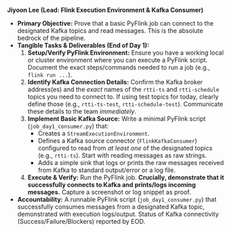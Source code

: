 **Jiyoon Lee (Lead: Flink Execution Environment & Kafka Consumer)**

*   **Primary Objective:** Prove that a basic PyFlink job can connect to the designated Kafka topics and read messages. This is the absolute bedrock of the pipeline.
*   **Tangible Tasks & Deliverables (End of Day 1):**
    1.  **Setup/Verify PyFlink Environment:** Ensure you have a working local or cluster environment where you can execute a PyFlink script. Document the exact steps/commands needed to run a job (e.g., `flink run ...`).
    2.  **Identify Kafka Connection Details:** Confirm the Kafka broker address(es) and the *exact* names of the `rtti-ts` and `rtti-schedule` topics you need to connect to. If using test topics for today, clearly define those (e.g., `rtti-ts-test`, `rtti-schedule-test`). Communicate these details to the team *immediately*.
    3.  **Implement Basic Kafka Source:** Write a minimal PyFlink script (`job_day1_consumer.py`) that:
        *   Creates a `StreamExecutionEnvironment`.
        *   Defines a Kafka source connector (`FlinkKafkaConsumer`) configured to read from *at least one* of the designated topics (e.g., `rtti-ts`). Start with reading messages as raw strings.
        *   Adds a simple sink that logs or prints the raw messages received from Kafka to standard output/error or a log file.
    4.  **Execute & Verify:** Run the PyFlink job. **Crucially, demonstrate that it successfully connects to Kafka and prints/logs incoming messages.** Capture a screenshot or log snippet as proof.
*   **Accountability:** A runnable PyFlink script (`job_day1_consumer.py`) that successfully consumes messages from a designated Kafka topic, demonstrated with execution logs/output. Status of Kafka connectivity (Success/Failure/Blockers) reported by EOD.
